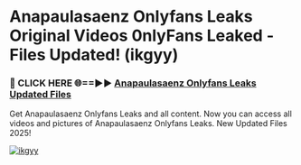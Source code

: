 # Anapaulasaenz Onlyfans Leaks Original Videos 0nlyFans Leaked - Files Updated! (ikgyy)

<h3>🔴 CLICK HERE 🌐==►► <a href="https://tinyurl.com/3hn5wdd3" rel="nofollow">Anapaulasaenz Onlyfans Leaks Updated Files</a></h3>

Get Anapaulasaenz Onlyfans Leaks and all content. Now you can access all videos and pictures of Anapaulasaenz Onlyfans Leaks. New Updated Files 2025!

[![ikgyy](https://i.imgur.com/4HnBqBT.gif)](https://tinyurl.com/3hn5wdd3)
